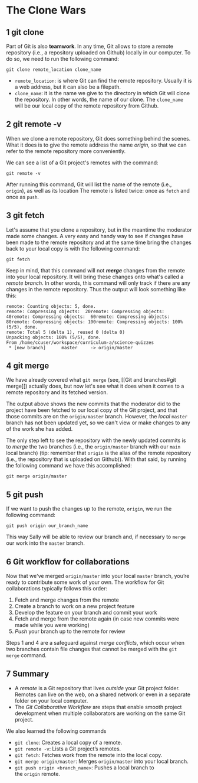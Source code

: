 # The Clone Wars
## 1 git clone
Part of Git is also **teamwork**.
In any time, Git allows to store a remote repository (i.e., a repository uploaded on Github) locally in our computer.
To do so, we need to run the following command:
```
git clone remote_location clone_name
```
- `remote_location`: is where Git can find the remote repository. Usually it is a web address, but it can also be a filepath.
- `clone_name`: it is the name we give to the directory in which Git will clone the repository. In other words, the name of our clone. The `clone_name` will be our local copy of the remote repository from Github.

## 2 git remote -v
When we clone a remote repository, Git does something behind the scenes.
What it does is to give the remote address the name *origin*, so that we can refer to the remote repository more conveniently.

We can see a list of a Git project's remotes with the command:
```
git remote -v
```

After running this command, Git will list the name of the remote (i.e., `origin`), as well as its location
The remote is listed twice: once as `fetch` and once as `push`.

## 3 git fetch
Let's assume that you clone a repository, but in the meantime the moderator made some changes.
A very easy and handy way to see if changes have been made to the remote repository and at the same time bring the changes back to your local copy is with the following command:
```
git fetch
```
Keep in mind, that this command will not ***merge*** changes from the remote into your local repository. It will bring these changes onto what's called a *remote branch*. In other words, this command will only track if there are any changes in the remote repository.
Thus the output will look something like this:
```
remote: Counting objects: 5, done.
remote: Compressing objects:  20remote: Compressing objects:  40remote: Compressing objects:  60remote: Compressing objects:  80remote: Compressing objects: 100remote: Compressing objects: 100% (5/5), done.
remote: Total 5 (delta 1), reused 0 (delta 0)
Unpacking objects: 100% (5/5), done.
From /home/ccuser/workspace/curriculum-a/science-quizzes
 * [new branch]      master     -> origin/master
```
## 4 git merge
We have already covered what `git merge` (see, [[Git and branches#git merge]]) actually does, but now let's see what it does when it comes to a remote repository and its fetched version.

The output above shows the new commits that the moderator did to the project have been fetched to our local copy of the Git project, and that those commits are on the `origin/master` branch.
However, the *local* `master` branch has not been updated yet, so we can't view or make changes to any of the work she has added.

The only step left to see the repository with the newly updated commits is to *merge* the two branches (i.e., the `origin/master` branch with our `main` local branch) (tip: remember that `origin` is the alias of the remote repository (i.e., the repository that is uploaded on Github)).
With that said, by running the following command we have this accomplished:
```
git merge origin/master
```

## 5 git push
If we want to push the changes up to the remote, `origin`, we run the following command:
```
git push origin our_branch_name
```
This way Sally will be able to review our branch and, if necessary to `merge` our work into the `master` branch.

## 6 Git workflow for collaborations

Now that we've merged `origin/master` into your local `master` branch, you’re ready to contribute some work of your own. The workflow for Git collaborations typically follows this order:

1.  Fetch and merge changes from the remote
2.  Create a branch to work on a new project feature
3.  Develop the feature on your branch and commit your work
4.  Fetch and merge from the remote again (in case new commits were made while you were working)
5.  _Push_ your branch up to the remote for review

Steps 1 and 4 are a safeguard against _merge conflicts_, which occur when two branches contain file changes that cannot be merged with the `git merge` command.

## 7 Summary
-   A _remote_ is a Git repository that lives _outside_ your Git project folder. Remotes can live on the web, on a shared network or even in a separate folder on your local computer.
-   The _Git Collaborative Workflow_ are steps that enable smooth project development when multiple collaborators are working on the same Git project.

We also learned the following commands

-   `git clone`: Creates a local copy of a remote.
-   `git remote -v`: Lists a Git project’s remotes.
-   `git fetch`: Fetches work from the remote into the local copy.
-   `git merge origin/master`: Merges `origin/master` into your local branch.
-   `git push origin <branch_name>`: Pushes a local branch to the `origin` remote.
